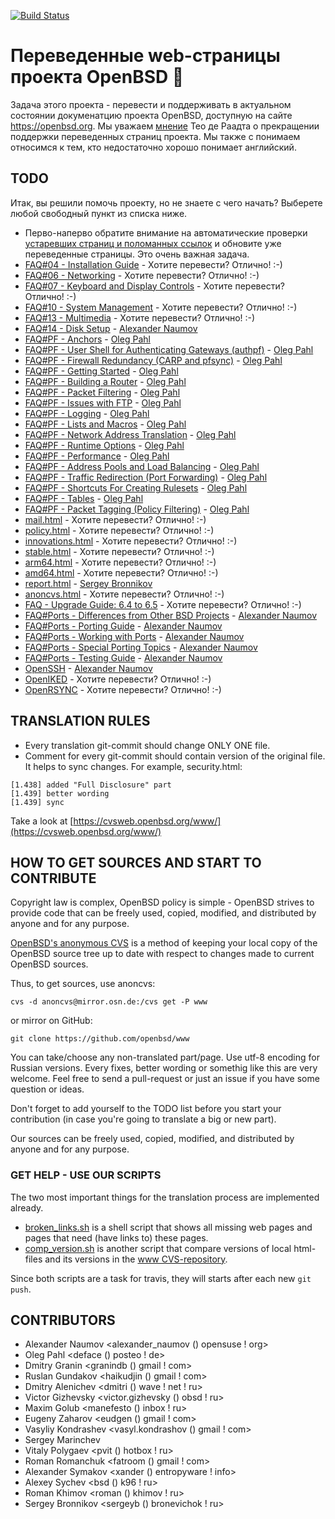 [![Build Status](https://travis-ci.org/openbsd-ru/openbsd-ru.github.io.svg?branch=master)](https://travis-ci.org/openbsd-ru/openbsd-ru.github.io)

# Переведенные web-страницы проекта OpenBSD :blowfish:

Задача этого проекта - перевести и поддерживать в актуальном состоянии
докуменатцию проекта OpenBSD, доступную на сайте https://openbsd.org.
Мы уважаем
[мнение](https://marc.info/?l=openbsd-cvs&m=139637003025491&w=2)
Тео де Раадта о прекращении поддержки переведенных страниц проекта.
Мы также с понимаем относимся к тем, кто недостаточно хорошо понимает
английский.


## TODO
Итак, вы решили помочь проекту, но не знаете с чего начать? Выберете
любой свободный пункт из списка ниже.

* Перво-наперво обратите внимание на автоматические проверки
[устаревших страниц и поломанных ссылок](https://travis-ci.org/openbsd-ru/openbsd-ru.github.io)
и обновите уже переведенные страницы. Это очень важная задача.
* [FAQ#04 - Installation Guide](https://www.openbsd.org/faq/faq4.html) - Хотите перевести? Отлично! :-)
* [FAQ#06 - Networking](https://www.openbsd.org/faq/faq6.html) - Хотите перевести? Отлично! :-)
* [FAQ#07 - Keyboard and Display Controls](https://www.openbsd.org/faq/faq7.html) -  Хотите перевести? Отлично! :-)
* [FAQ#10 - System Management](https://www.openbsd.org/faq/faq10.html) -  Хотите перевести? Отлично! :-)
* [FAQ#13 - Multimedia](https://www.openbsd.org/faq/faq13.html) -  Хотите перевести? Отлично! :-)
* [FAQ#14 - Disk Setup](https://www.openbsd.org/faq/faq14.html) - [Alexander Naumov](https://github.com/alexander-naumov)
* [FAQ#PF - Anchors](https://www.openbsd.org/faq/pf/anchors.html) - [Oleg Pahl](https://github.com/oleg-pahl)
* [FAQ#PF - User Shell for Authenticating Gateways (authpf)](https://www.openbsd.org/faq/pf/authpf.html) - [Oleg Pahl](https://github.com/oleg-pahl)
* [FAQ#PF - Firewall Redundancy (CARP and pfsync)](https://www.openbsd.org/faq/pf/carp.html) - [Oleg Pahl](https://github.com/oleg-pahl)
* [FAQ#PF - Getting Started](https://www.openbsd.org/faq/pf/config.html) - [Oleg Pahl](https://github.com/oleg-pahl)
* [FAQ#PF - Building a Router](https://www.openbsd.org/faq/pf/example1.html) - [Oleg Pahl](https://github.com/oleg-pahl)
* [FAQ#PF - Packet Filtering](https://www.openbsd.org/faq/pf/filter.html) - [Oleg Pahl](https://github.com/oleg-pahl)
* [FAQ#PF - Issues with FTP](https://www.openbsd.org/faq/pf/ftp.html) - [Oleg Pahl](https://github.com/oleg-pahl)
* [FAQ#PF - Logging](https://www.openbsd.org/faq/pf/logging.html) - [Oleg Pahl](https://github.com/oleg-pahl)
* [FAQ#PF - Lists and Macros](https://www.openbsd.org/faq/pf/macros.html) - [Oleg Pahl](https://github.com/oleg-pahl)
* [FAQ#PF - Network Address Translation](https://www.openbsd.org/faq/pf/nat.html) - [Oleg Pahl](https://github.com/oleg-pahl)
* [FAQ#PF - Runtime Options](https://www.openbsd.org/faq/pf/options.html) - [Oleg Pahl](https://github.com/oleg-pahl)
* [FAQ#PF - Performance](https://www.openbsd.org/faq/pf/perf.html) - [Oleg Pahl](https://github.com/oleg-pahl)
* [FAQ#PF - Address Pools and Load Balancing](https://www.openbsd.org/faq/pf/pools.html) - [Oleg Pahl](https://github.com/oleg-pahl)
* [FAQ#PF - Traffic Redirection (Port Forwarding)](https://www.openbsd.org/faq/pf/rdr.html) - [Oleg Pahl](https://github.com/oleg-pahl)
* [FAQ#PF - Shortcuts For Creating Rulesets](https://www.openbsd.org/faq/pf/shortcuts.html) - [Oleg Pahl](https://github.com/oleg-pahl)
* [FAQ#PF - Tables](https://www.openbsd.org/faq/pf/tables.html) - [Oleg Pahl](https://github.com/oleg-pahl)
* [FAQ#PF - Packet Tagging (Policy Filtering)](https://www.openbsd.org/faq/pf/tagging.html) - [Oleg Pahl](https://github.com/oleg-pahl)
* [mail.html](https://www.openbsd.org/mail.html) -  Хотите перевести? Отлично! :-)
* [policy.html](https://www.openbsd.org/policy.html) -  Хотите перевести? Отлично! :-)
* [innovations.html](https://www.openbsd.org/innovations.html) -  Хотите перевести? Отлично! :-)
* [stable.html](https://www.openbsd.org/stable.html) -  Хотите перевести? Отлично! :-)
* [arm64.html](https://www.openbsd.org/arm64.html) -  Хотите перевести? Отлично! :-)
* [amd64.html](https://www.openbsd.org/amd64.html) -  Хотите перевести? Отлично! :-)
* [report.html](https://www.openbsd.org/report.html) - [Sergey Bronnikov](https://github.com/ligurio)
* [anoncvs.html](https://www.openbsd.org/anoncvs.html) -  Хотите перевести? Отлично! :-)
* [FAQ - Upgrade Guide: 6.4 to 6.5](https://www.openbsd.org/faq/upgrade65.html) -  Хотите перевести? Отлично! :-)
* [FAQ#Ports - Differences from Other BSD Projects](https://www.openbsd.org/faq/ports/differences.html) - [Alexander Naumov](https://github.com/alexander-naumov)
* [FAQ#Ports - Porting Guide](https://www.openbsd.org/faq/ports/guide.html) - [Alexander Naumov](https://github.com/alexander-naumov)
* [FAQ#Ports - Working with Ports](https://www.openbsd.org/faq/ports/ports.html) - [Alexander Naumov](https://github.com/alexander-naumov)
* [FAQ#Ports - Special Porting Topics](https://www.openbsd.org/faq/ports/specialtopics.html) - [Alexander Naumov](https://github.com/alexander-naumov)
* [FAQ#Ports - Testing Guide](https://www.openbsd.org/faq/ports/testing.html) - [Alexander Naumov](https://github.com/alexander-naumov)
* [OpenSSH](https://www.openssh.com/) - [Alexander Naumov](https://github.com/alexander-naumov)
* [OpenIKED](https://www.openiked.org/) - Хотите перевести? Отлично! :-)
* [OpenRSYNC](https://www.openbsd.org/openrsync/) - Хотите перевести? Отлично! :-)

## TRANSLATION RULES

* Every translation git-commit should change ONLY ONE file.
* Comment for every git-commit should contain version of the original file.
It helps to sync changes. For example, security.html:

``` 
[1.438] added "Full Disclosure" part
[1.439] better wording
[1.439] sync
``` 
Take a look at [https://cvsweb.openbsd.org/www/](https://cvsweb.openbsd.org/www/)


## HOW TO GET SOURCES AND START TO CONTRIBUTE

Copyright law is complex, OpenBSD policy is simple - OpenBSD strives
to provide code that can be freely used, copied, modified, and
distributed by anyone and for any purpose.

[OpenBSD's anonymous CVS](https://www.openbsd.org/anoncvs.html) is a
method of keeping your local copy of the OpenBSD source tree up to
date with respect to changes made to current OpenBSD sources.

Thus, to get sources, use anoncvs:
```
cvs -d anoncvs@mirror.osn.de:/cvs get -P www
```
or mirror on GitHub:
```
git clone https://github.com/openbsd/www
```
You can take/choose any non-translated part/page. Use utf-8 encoding
for Russian versions. Every fixes, better wording or somethig like
this are very welcome. Feel free to send a pull-request or just an
issue if you have some question or ideas.

Don't forget to add yourself to the TODO list before you start
your contribution (in case you're going to translate a big or new
part).

Our sources can be freely used, copied, modified, and distributed
by anyone and for any purpose.

### GET HELP - USE OUR SCRIPTS
The two most important things for the translation process are
implemented already.

* [broken_links.sh](https://github.com/openbsd-ru/openbsd-ru.github.io/blob/master/broken_links.sh)
is a shell script that shows all missing web pages and pages that
need (have links to) these pages.
* [comp_version.sh](https://github.com/openbsd-ru/openbsd-ru.github.io/blob/master/comp_version.sh)
is another script that compare versions of local html-files and
its versions in the [www CVS-repository](https://cvsweb.openbsd.org/www/).

Since both scripts are a task for travis, they will starts after
each new ```git push```.

## CONTRIBUTORS
* Alexander Naumov <alexander_naumov () opensuse ! org>
* Oleg Pahl <deface () posteo ! de>
* Dmitry Granin <granindb () gmail ! com>
* Ruslan Gundakov <haikudjin () gmail ! com>
* Dmitry Alenichev <dmitri () wave ! net ! ru>
* Victor Gizhevsky <victor.gizhevsky () obsd  ! ru>
* Maxim Golub <manefesto () inbox ! ru>
* Eugeny Zaharov <eudgen () gmail ! com>
* Vasyliy Kondrashev <vasyl.kondrashov () gmail ! com>
* Sergey Marinchev
* Vitaly Polygaev <pvit () hotbox ! ru>
* Roman Romanchuk <fatroom () gmail ! com>
* Alexander Symakov <xander () entropyware ! info>
* Alexey Sychev <bsd () k96 ! ru>
* Roman Khimov <roman () khimov ! ru>
* Sergey Bronnikov <sergeyb () bronevichok ! ru>

